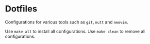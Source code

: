 # Dotfiles

Configurations for various tools such as `git`, `mutt` and `neovim`.

Use `make all` to install all configurations. Use `make clean` to remove all configurations.
